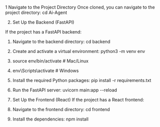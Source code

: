 1 Navigate to the Project Directory
Once cloned, you can navigate to the project directory:
cd Ai-Agent

2. Set Up the Backend (FastAPI)
   
If the project has a FastAPI backend:
1. Navigate to the backend directory: cd backend
2. Create and activate a virtual environment: python3 -m venv env
3. source env/bin/activate  # Mac/Linux
4. env\Scripts\activate     # Windows
5. Install the required Python packages: pip install -r requirements.txt
6. Run the FastAPI server: uvicorn main:app --reload

3. Set Up the Frontend (React)
If the project has a React frontend:
1. Navigate to the frontend directory: cd frontend
2. Install the dependencies: npm install
